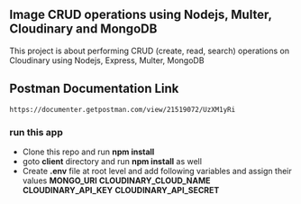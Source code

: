 ## Image CRUD operations using Nodejs, Multer, Cloudinary and MongoDB 

This project is about performing CRUD (create, read, search) operations on Cloudinary using Nodejs, Express, Multer, MongoDB

## Postman Documentation Link
```
https://documenter.getpostman.com/view/21519072/UzXM1yRi
```

### run this app

- Clone this repo and run **npm install**
- goto **client** directory and run **npm install** as well
- Create **.env** file at root level and add following variables and assign their values **MONGO_URI** **CLOUDINARY_CLOUD_NAME** **CLOUDINARY_API_KEY** **CLOUDINARY_API_SECRET**
